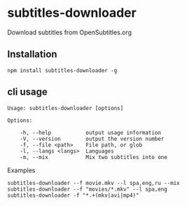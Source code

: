 # subtitles-downloader

Download subtitles from OpenSubtitles.org

## Installation

    npm install subtitles-downloader -g

## cli usage

    Usage: subtitles-downloader [options]

    Options:

        -h, --help           output usage information
        -V, --version        output the version number
        -f, --file <path>    File path, or glob
        -l, --langs <langs>  Languages
        -m, --mix            Mix two subtitles into one

Examples

    subtitles-downloader --f movie.mkv --l spa,eng,ru --mix
    subtitles-downloader --f "movies/*.mkv" --l spa,eng
    subtitles-downloader -f "*.+(mkv|avi|mp4)"



